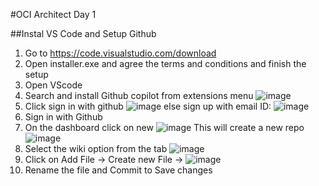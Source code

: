 #OCI Architect Day 1

##Instal VS Code and Setup Github
1. Go to https://code.visualstudio.com/download
2. Open installer.exe and agree the terms and conditions and finish the setup
3. Open VScode
4. Search and install Github copilot from extensions menu
![image](https://github.com/user-attachments/assets/8b5b4391-8668-4eaf-8fca-61656367ff75)
5. Click sign in with github
![image](https://github.com/user-attachments/assets/72ddb5ca-948e-462d-8dc6-574bcb654d34)
else sign up with email ID:
![image](https://github.com/user-attachments/assets/04ac9c40-cc40-4482-b5ca-ef3d68048e53)
6. Sign in with Github
7. On the dashboard click on new
![image](https://github.com/user-attachments/assets/99bdb66c-db5a-4c3f-8053-d36094348c96)
This will create a new repo
![image](https://github.com/user-attachments/assets/73d0e97a-ca74-4129-b754-d9dfa97ba01b)
8. Select the wiki option from the tab
![image](https://github.com/user-attachments/assets/a215cffe-bdcc-4d21-8bb1-9ad5394a66f7)
9. Click on Add File -> Create new File ->
![image](https://github.com/user-attachments/assets/0ddda393-9caf-40ef-b90b-9c850bd21fbc)
10. Rename the file and Commit to Save changes
